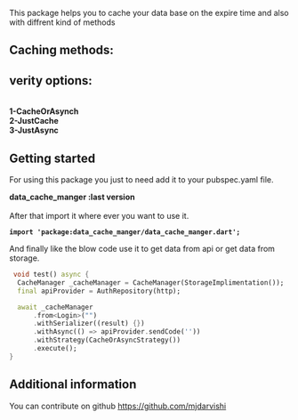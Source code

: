This package helps you to cache your data base on the expire time and also with diffrent kind of methods
## Caching methods:
<h2>verity options:</h2></br>
    <b>1-CacheOrAsynch</b></br>
    <b>2-JustCache</b></br>
    <b>3-JustAsync</b></br>

## Getting started

<p>For using this package you just to need add it to your pubspec.yaml file.</p>
<b>
data_cache_manger :last version </b>
  <br><br/>
After that import it where ever you want to use it.

<b>`import 'package:data_cache_manger/data_cache_manger.dart';`</b>


And finally like the blow code use it to get data from api or get data from storage.
```dart
 void test() async {
  CacheManager _cacheManager = CacheManager(StorageImplimentation());
  final apiProvider = AuthRepository(http);

  await _cacheManager
      .from<Login>("")
      .withSerializer((result) {})
      .withAsync(() => apiProvider.sendCode(''))
      .withStrategy(CacheOrAsyncStrategy())
      .execute();
}

```

## Additional information

You can contribute on github https://github.com/mjdarvishi

